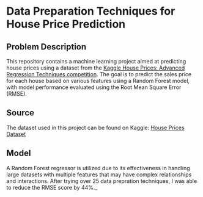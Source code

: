 # Data Preparation Techniques for House Price Prediction

## Problem Description

This repository contains a machine learning project aimed at predicting house prices using a dataset from the [Kaggle House Prices: Advanced Regression Techniques competition](https://www.kaggle.com/competitions/house-prices-advanced-regression-techniques/overview). The goal is to predict the sales price for each house based on various features using a Random Forest model, with model performance evaluated using the Root Mean Square Error (RMSE).

## Source

The dataset used in this project can be found on Kaggle:
[House Prices Dataset](https://www.kaggle.com/competitions/house-prices-advanced-regression-techniques/overview)

## Model

A Random Forest regressor is utilized due to its effectiveness in handling large datasets with multiple features that may have complex relationships and interactions. After trying over 25 data prepration techniques, I was able to reduce the RMSE score by 44%._

